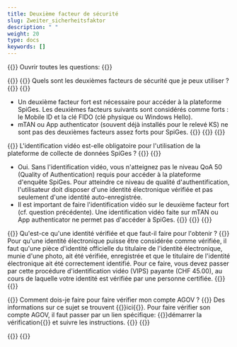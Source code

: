 ```yaml
---
title: Deuxième facteur de sécurité 
slug: Zweiter_sicherheitsfaktor 
description: " "
weight: 20
type: docs
keywords: []
---
```


{{<faqBlock>}}
Ouvrir toutes les questions: {{<collapsibleGroupCommand groupId="Zweiter_sicherheitsfaktor">}}

{{<numberedList>}}
{{<listItem>}}
Quels sont les deuxièmes facteurs de sécurité que je peux utiliser ?
{{<collapsibleBlock groupId="Zweiter_sicherheitsfaktor">}}
{{<markdown>}}

- Un deuxième facteur fort est nécessaire pour accéder à la plateforme SpiGes. Les deuxièmes facteurs suivants sont considérés comme forts : le Mobile ID et la clé FIDO (clé physique ou Windows Hello).
- mTAN ou App authenticator (souvent déjà installés pour le relevé KS) ne sont pas des deuxièmes facteurs assez forts pour SpiGes.
{{</markdown>}}
{{</collapsibleBlock>}}
{{</listItem>}}

{{<listItem>}}
L'identification vidéo est-elle obligatoire pour l'utilisation de la plateforme de collecte de données SpiGes ?
{{<collapsibleBlock groupId="Zweiter_sicherheitsfaktor">}}
{{<markdown>}}

- Oui. Sans l'identification vidéo, vous n'atteignez pas le niveau QoA 50 (Quality of Authentication) requis pour accéder à la plateforme d'enquête SpiGes. Pour atteindre ce niveau de qualité d'authentification, l'utilisateur doit disposer d'une identité électronique vérifiée et pas seulement d'une identité auto-enregistrée.
- Il est important de faire l'identification vidéo sur le deuxième facteur fort (cf. question précédente). Une identification vidéo faite sur mTAN ou App authenticator ne permet pas d'accéder à SpiGes.
{{</markdown>}}
{{</collapsibleBlock>}}
{{</listItem>}}

{{<listItem>}}
Qu'est-ce qu'une identité vérifiée et que faut-il faire pour l'obtenir ?
{{<collapsibleBlock groupId="Zweiter_sicherheitsfaktor">}}
Pour qu'une identité électronique puisse être considérée comme vérifiée, il faut qu'une pièce d'identité officielle du titulaire de l'identité électronique, munie d'une photo, ait été vérifiée, enregistrée et que le titulaire de l'identité électronique ait été correctement identifié. Pour ce faire, vous devez passer par cette procédure d'identification vidéo (VIPS) payante (CHF 45.00), au cours de laquelle votre identité est vérifiée par une personne certifiée.
{{</collapsibleBlock>}}
{{</listItem>}}

{{<listItem>}}
Comment dois-je faire pour faire vérifier mon compte AGOV ?
{{<collapsibleBlock groupId="Zweiter_sicherheitsfaktor">}}
Des informations sur ce sujet se trouvent {{<link url="https://help.eiam.swiss/?c=ident50&l=fr" newTab="true">}}ici{{</link>}}. 
Pour faire vérifier son compte AGOV, il faut passer par un lien spécifique: {{<link url="https://auth.agov.admin.ch/SAML2/SSO/" newTab="true">}}démarrer la vérification{{</link>}} et suivre les instructions.
{{</collapsibleBlock>}}
{{</listItem>}}

{{</numberedList>}}
{{</faqBlock>}}

